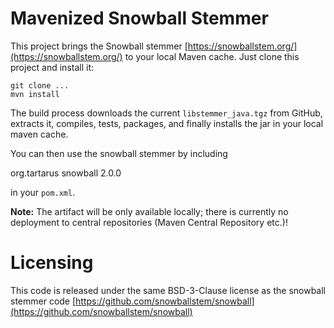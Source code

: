 # Mavenized Snowball Stemmer  
This project brings the Snowball stemmer [https://snowballstem.org/](https://snowballstem.org/) 
to your local Maven cache. Just clone this project and install it:

    git clone ...
    mvn install

The build process downloads the current `libstemmer_java.tgz` from GitHub, 
extracts it, compiles, tests, packages, and finally installs the jar in 
your local maven cache. 

You can then use the snowball stemmer by including 

  <dependency>
    <groupId>org.tartarus</groupId>
    <artifactId>snowball</artifactId> 
    <version>2.0.0</version>
  </dependency>

in your `pom.xml`. 

**Note:** The artifact will be only available locally; there is currently no 
deployment to central repositories (Maven Central Repository etc.)!

# Licensing 
This code is released under the same BSD-3-Clause license as the snowball stemmer code
[https://github.com/snowballstem/snowball](https://github.com/snowballstem/snowball)
